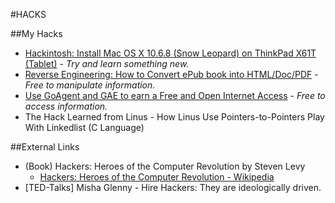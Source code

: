 <!DOCTYPE html PUBLIC "-//W3C//DTD XHTML 1.0 Transitional//EN" "http://www.w3.org/TR/xhtml1/DTD/xhtml1-transitional.dtd"><?xml version="1.0" encoding="utf-8"?><html xmlns="http://www.w3.org/1999/xhtml" xml:lang="en" lang="en">
<head>
	<meta charset='utf-8'>
	<meta name="viewport" content="width=device-width, initial-scale=1.0, maximum-scale=1.0">
    <title></title>
    <link id="MainCSS" type="text/css" rel="stylesheet" href="../static/stylesheets/main.css"/><script type="text/javascript" src=""></script>
</head><body>


#HACKS
<!-- [Post name directly showed to readers][ref: I use working time range and keyword, 1.help me remember, 2.good way to organize.] -->
<!-- [ref]: "" -->

##My Hacks
* [Hackintosh: Install Mac OS X 10.6.8 (Snow Leopard) on ThinkPad X61T (Tablet)][2013-06-01 - 2013-06-08 Hackintosh] - _Try and learn something new._
* [Reverse Engineering: How to Convert ePub book into HTML/Doc/PDF][2012-12-13 epub] - _Free to manipulate information._
* [Use GoAgent and GAE to earn a Free and Open Internet Access][2011-07-11 GoAgent] - _Free to access information._
* The Hack Learned from Linus - How Linus Use Pointers-to-Pointers Play With Linkedlist (C Language)

<!-- ref -->

[2013-06-01 - 2013-06-08 Hackintosh]: http://xuelianghan.tumblr.com/post/52456030005/hack-hackintosh-install-mac-os-x-10-6-8-snow "Hackintosh: Install Mac OS X 10.6.8 (Snow Leopard) on ThinkPad X61T (Tablet)"
[2012-12-13 epub]: ./reverse-engineering-how-to-convert-epub-book-into-html-doc-pdf.html "Reverse Engineering: How to Convert ePub book into HTML/Doc/PDF"
[2011-07-11 GoAgent]: ./use-goagent-and-gae-to-setup-a-free-and-open-internet-access.html "Use GoAgent and GAE to earn a Free and Open Internet Access"



##External Links
* (Book) Hackers: Heroes of the Computer Revolution by Steven Levy
  * [Hackers: Heroes of the Computer Revolution - Wikipedia](http://en.wikipedia.org/wiki/Hackers:_Heroes_of_the_Computer_Revolution)
* [TED-Talks] Misha Glenny - Hire Hackers: They are ideologically driven.


<!-- Backup of original HTML code
<li> <a date="2013-06-08" href="http://xuelianghan.tumblr.com/post/52456030005/hack-hackintosh-install-mac-os-x-10-6-8-snow">Hackintosh - Install Mac OS X 10.6.8 (Snow Leopard) on ThinkPad X61T (Tablet)</a> :Try and learn something new.</li>
<li> <a date="2012-12-13" href="./hacks/reverse-engineering-how-to-convert-epub-book-into-html-doc-pdf.html">Reverse Engineering: How to Convert ePub book into HTML/Doc/PDF</a>: Free to manipulate information.</li>
<li> <a date="2011-07-11" href="./hacks/use-goagent-and-gae-to-setup-a-free-and-open-internet-access.html">Use GoAgent and GAE to earn a Free and Open Internet Access</a>: Free to access information.</li>
<li>The Hack Learned from Linus - How Linus Use Pointers-to-Pointers Play With Linkedlist (C Language)</li>
-->

</body></html>